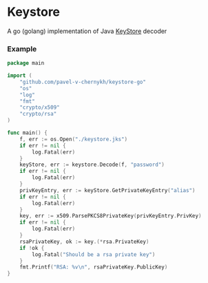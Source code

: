 # Keystore
A go (golang) implementation of Java [KeyStore][1] decoder

### Example

```go
package main

import (
	"github.com/pavel-v-chernykh/keystore-go"
	"os"
	"log"
	"fmt"
	"crypto/x509"
	"crypto/rsa"
)

func main() {
	f, err := os.Open("./keystore.jks")
	if err != nil {
		log.Fatal(err)
	}
	keyStore, err := keystore.Decode(f, "password")
	if err != nil {
		log.Fatal(err)
	}
	privKeyEntry, err := keyStore.GetPrivateKeyEntry("alias")
	if err != nil {
		log.Fatal(err)
	}
	key, err := x509.ParsePKCS8PrivateKey(privKeyEntry.PrivKey)
	if err != nil {
		log.Fatal(err)
	}
	rsaPrivateKey, ok := key.(*rsa.PrivateKey)
	if !ok {
		log.Fatal("Should be a rsa private key")
	}
	fmt.Printf("RSA: %v\n", rsaPrivateKey.PublicKey)
}
```

[1]: https://docs.oracle.com/javase/7/docs/technotes/guides/security/crypto/CryptoSpec.html#KeyManagement
